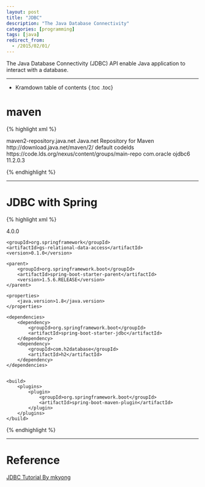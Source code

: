 ```yaml
---
layout: post
title: "JDBC"
description: "The Java Database Connectivity"
categories: [programming]
tags: [java]
redirect_from:
  - /2015/02/01/
---
```


The Java Database Connectivity (JDBC) API enable Java application to interact with a database.

---

* Kramdown table of contents
{:toc .toc}

# maven

{% highlight xml %}

<repositories>

   <repository>
     <id>maven2-repository.java.net</id>
     <name>Java.net Repository for Maven</name>
     <url>http://download.java.net/maven/2/</url>
     <layout>default</layout>
   </repository>

   <repository>
     <id>codelds</id>
     <url>https://code.lds.org/nexus/content/groups/main-repo</url>
   </repository>

</repositories>  


<dependencies>

  <!-- ORACLE database driver -->
  <dependency>
      <groupId>com.oracle</groupId>
      <artifactId>ojdbc6</artifactId>
      <version>11.2.0.3</version>
  </dependency>

</dependencies>

{% endhighlight %}

---

# JDBC with Spring

{% highlight xml %}
<?xml version="1.0" encoding="UTF-8"?>
<project xmlns="http://maven.apache.org/POM/4.0.0" xmlns:xsi="http://www.w3.org/2001/XMLSchema-instance"
    xsi:schemaLocation="http://maven.apache.org/POM/4.0.0 http://maven.apache.org/xsd/maven-4.0.0.xsd">
    <modelVersion>4.0.0</modelVersion>

    <groupId>org.springframework</groupId>
    <artifactId>gs-relational-data-access</artifactId>
    <version>0.1.0</version>

    <parent>
        <groupId>org.springframework.boot</groupId>
        <artifactId>spring-boot-starter-parent</artifactId>
        <version>1.5.6.RELEASE</version>
    </parent>

    <properties>
        <java.version>1.8</java.version>
    </properties>

    <dependencies>
        <dependency>
            <groupId>org.springframework.boot</groupId>
            <artifactId>spring-boot-starter-jdbc</artifactId>
        </dependency>
        <dependency>
            <groupId>com.h2database</groupId>
            <artifactId>h2</artifactId>
        </dependency>
    </dependencies>


    <build>
        <plugins>
            <plugin>
                <groupId>org.springframework.boot</groupId>
                <artifactId>spring-boot-maven-plugin</artifactId>
            </plugin>
        </plugins>
    </build>

</project>
{% endhighlight %}

---

# Reference

[JDBC Tutorial By mkyong](http://www.mkyong.com/tutorials/jdbc-tutorials/)